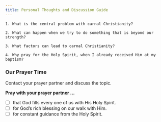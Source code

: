 ```yaml
---
title: Personal Thoughts and Discussion Guide
---
```


`1. What is the central problem with carnal Christianity?`

`2. What can happen when we try to do something that is beyond our strength?`

`3. What factors can lead to carnal Christianity?`

`4. Why pray for the Holy Spirit, when I already received Him at my baptism?`

### Our Prayer Time

Contact your prayer partner and discuss the topic.

**Pray with your prayer partner ...**

- [ ] that God fills every one of us with His Holy Spirit.
- [ ] for God’s rich blessing on our walk with Him.
- [ ] for constant guidance from the Holy Spirit.